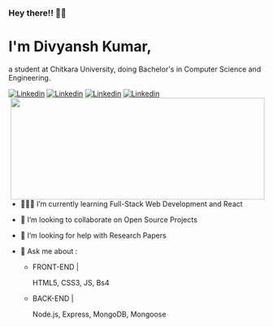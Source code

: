 ### Hey there!! 👋🏻

# I'm Divyansh Kumar,
a student at Chitkara University, doing Bachelor's in Computer Science and Engineering.

 [![Linkedin](https://img.shields.io/badge/Divyansh%20Kumar-blue??style=plastic&logo=linkedin)](https://www.linkedin.com/in/divyansh-k-05085b193/)<img align="right" src="https://www.optimista.co.in/website.gif" width="500" height="200">
 [![Linkedin](https://img.shields.io/badge/Divyansh%20Kumar-black?style=plastic&logo=Twitter)](https://twitter.com/Divyans14237570)
 [![Linkedin](https://img.shields.io/badge/Divyansh%20Kumar-006400??style=plastic&logo=freeCodeCamp)](https://www.freecodecamp.org/flash_the_coder)
 [![Linkedin](https://img.shields.io/badge/ddivyansh9999@gmail.com-ffb138?style=plastic&logo=Gmail)]()

- 👨🏻‍💻 I’m currently learning Full-Stack Web Development and React  
- 👀 I’m looking to collaborate on Open Source Projects
- 🤔 I’m looking for help with Research Papers
- 💬 Ask me about :
     
    - FRONT-END |
        
        HTML5, CSS3, JS, Bs4 
    
    - BACK-END |
      
      Node.js, Express, MongoDB, Mongoose 


